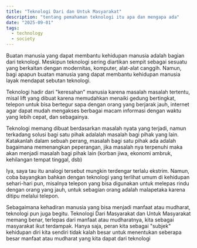 ```yaml
---
title: "Teknologi Dari dan Untuk Masyarakat"
description: "tentang pemahaman teknologi itu apa dan mengapa ada"
date: "2025-09-01"
tags:
  - technology
  - society
---
```


Buatan manusia yang dapat membantu kehidupan manusia adalah bagian dari teknologi. Meskipun teknologi sering diartikan sempit sebagai sesuatu yang berkaitan dengan modernitas, komputer, alat-alat canggih. Namun, bagi apapun buatan manusia yang dapat membantu kehidupan manusia layak mendapat sebutan teknologi.

Teknologi hadir dari "keresahan" manusia karena masalah masalah tertentu, misal lift yang dibuat karena memudahkan menaiki gedung bertingkat, telepon untuk bisa bertegur sapa dengan orang yang berjarak jauh, internet agar dapat mudah mengakses berbagai macam informasi dengan waktu yang lebih cepat, dan sebagainya.

Teknologi memang dibuat berdasarkan masalah nyata yang terjadi, namun terkadang solusi bagi satu pihak adalalah masalah bagi pihak yang lain. Katakanlah dalam sebuah perang, masalah bagi satu pihak ada adalah bagaimana memenangkan peperangan, jika masalah nya terpenuhi maka akan menjadi masalah bagi pihak lain (korban jiwa, ekonomi ambruk, kehilangan tempat tinggal, dsb)

Iya, saya tau itu analogi tersebut mungkin terdengar terlalu ekstrim. Namun, coba bayangkan bahkan dengan teknologi yang terlihat umum di kehidupan sehari-hari pun, misalnya telepon yang bisa digunakan untuk melepas rindu dengan orang yang jauh, untuk sebagian orang adalah malapetaka karena ditipu melalui telepon.

Sebagaimana kehadiran manusia yang bisa menjadi manfaat atau mudharat, teknologi pun juga begitu. Teknologi Dari Masyarakat dan Untuk Masyarakat memang benar, terlepas dari manfaat atau mudharatnya, kita sebagai masyarakat ikut terdampak. Hanya saja, peran kita sebagai "subjek" kehidupan diri kita sendiri tidak kalah besar untuk menentukan seberapa besar  manfaat atau mudharat yang kita dapat dari teknologi